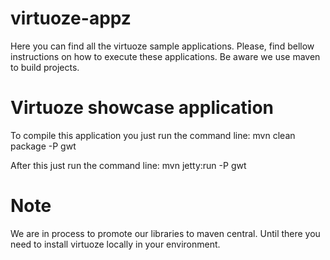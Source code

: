 virtuoze-appz
=============

Here you can find all the virtuoze sample applications. Please, find bellow instructions on how to execute these applications. Be aware we use maven to build projects.

Virtuoze showcase application
=============
To compile this application you just run the command line:
mvn clean package -P gwt

After this just run the command line:
mvn jetty:run -P gwt

Note
=============
We are in process to promote our libraries to maven central. Until there you need to install virtuoze locally in your environment.
